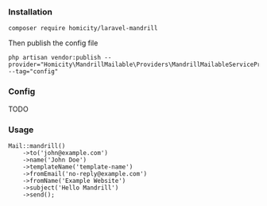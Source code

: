 ### Installation 
```$xslt
composer require homicity/laravel-mandrill
```

Then publish the config file

```$xslt
php artisan vendor:publish --provider="Homicity\MandrillMailable\Providers\MandrillMailableServiceProvider" --tag="config"
```

### Config
TODO

### Usage

```$xslt
Mail::mandrill()
    ->to('john@example.com')
    ->name('John Doe')
    ->templateName('template-name')
    ->fromEmail('no-reply@example.com')
    ->fromName('Example Website')
    ->subject('Hello Mandrill')
    ->send();
```
